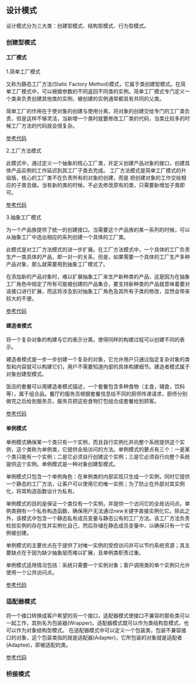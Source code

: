 ## 设计模式

设计模式分为三大类：创建型模式、结构型模式、行为型模式。

### 创建型模式

#### 工厂模式

1.简单工厂模式

又称为静态工厂方法(Static Factory Method)模式，它属于类创建型模式。在简单工厂模式中，可以根据参数的不同返回不同类的实例。简单工厂模式专门定义一个类来负责创建其他类的实例，被创建的实例通常都具有共同的父类。

简单工厂的作用在于使对象的创建与使用分离，将对象的创建交给专门的工厂类负责，但是这样不够灵活，当新增一个类时就要修改工厂类的代码，当类比较多的时候工厂方法的代码就会很复杂。

[参考代码](https://github.com/zyfoolboy/PHP-work-issues/tree/master/page/201806/DesignPatterns/Creational/Factory)


2.工厂方法模式

此模式中，通过定义一个抽象的核心工厂类，并定义创建产品对象的接口，创建具体产品实例的工作延迟到其工厂子类去完成。
工厂方法模式是简单工厂模式的升级版，核心的工厂类不在负责所有的对象的创建，而是 把创建对象的工作交给相应的子类去做。当有新的类的时候，不必去修改原有的类，只需要新增加子类即可。

[参考代码](https://github.com/zyfoolboy/PHP-work-issues/tree/master/page/201806/DesignPatterns/Creational/FactoryMethod)

3.抽象工厂模式

为一个产品族提供了统一的创建接口。当需要这个产品族的某一系列的时候，可以从抽象工厂中选出相应的系列创建一个具体的工厂类。

此模式是对工厂方法模式的进一步扩展。在工厂方法模式中，一个具体的工厂负责生产一类具体的产品，即一对一的关系，但是，如果需要一个具体的工厂生产多种产品对象，那么就需要用到抽象工厂模式了。

在添加新的产品对象时，难以扩展抽象工厂来生产新种类的产品，这是因为在抽象工厂角色中规定了所有可能被创建的产品集合，要支持新种类的产品就意味着要对该接口进行扩展，而这将涉及到对抽象工厂角色及其所有子类的修改，显然会带来较大的不便。

[参考代码](https://github.com/zyfoolboy/PHP-work-issues/tree/master/page/201806/DesignPatterns/Creational/AbstractFactory)

#### 建造者模式

将一个复杂对象的构建与它的表示分离，使得同样的构建过程可以创建不同的表示。

建造者模式是一步一步创建一个复杂的对象，它允许用户只通过指定复杂对象的类型和内容就可以构建它们，用户不需要知道内部的具体构建细节。建造者模式属于对象创建型模式。

饭店的套餐可以用建造者模式描述，一个套餐包含多种食物（主食，辅食，饮料等），属于组合品。餐厅的服务员根据套餐信息给不同的厨师传递请求，厨师分别做完之后给到服务员，服务员把这些食物打包组合成套餐给到顾客。

[参考代码](https://github.com/zyfoolboy/PHP-work-issues/tree/master/page/201806/DesignPatterns/Creational/Builder)

#### 单例模式

单例模式确保某一个类只有一个实例，而且自行实例化并向整个系统提供这个实例，这个类称为单例类，它提供全局访问的方法。单例模式的要点有三个：一是某个类只能有一个实例；二是它必须自行创建这个实例；三是它必须自行向整个系统提供这个实例。单例模式是一种对象创建型模式。

单例模式只包含一个单例角色：在单例类的内部实现只生成一个实例，同时它提供一个静态的工厂方法，让客户可以使用它的唯一实例；为了防止在外部对其实例化，将其构造函数设计为私有。

单例模式的目的是保证一个类仅有一个实例，并提供一个访问它的全局访问点。单例类拥有一个私有构造函数，确保用户无法通过new关键字直接实例化它。除此之外，该模式中包含一个静态私有成员变量与静态公有的工厂方法。该工厂方法负责检验实例的存在性并实例化自己，然后存储在静态成员变量中，以确保只有一个实例被创建。

单例模式的主要优点在于提供了对唯一实例的受控访问并可以节约系统资源；其主要缺点在于因为缺少抽象层而难以扩展，且单例类职责过重。

单例模式适用情况包括：系统只需要一个实例对象；客户调用类的单个实例只允许使用一个公共访问点。

[参考代码](https://github.com/zyfoolboy/PHP-work-issues/tree/master/page/201806/DesignPatterns/Creational/Singleton)

### 适配器模式

将一个接口转换成客户希望的另一个接口，适配器模式使接口不兼容的那些类可以一起工作，其别名为包装器(Wrapper)。适配器模式既可以作为类结构型模式，也可以作为对象结构型模式。
在适配器模式中可以定义一个包装类，包装不兼容接口的对象，这个包装类指的就是适配器(Adapter)，它所包装的对象就是适配者(Adaptee)，即被适配的类。

[参考代码](https://github.com/zyfoolboy/PHP-work-issues/tree/master/page/201806/DesignPatterns/Adapter)

### 桥接模式





